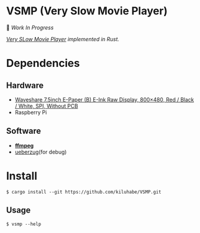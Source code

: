 # VSMP (Very Slow Movie Player)

:construction: *Work In Progress*

*[Very SLow Movie Player](https://techcrunch.com/2018/12/28/the-very-slow-movie-player-shows-a-film-over-an-entire-year/) implemented in Rust.*

# Dependencies
## Hardware
- [Waveshare 7.5inch E-Paper (B) E-Ink Raw Display, 800×480, Red / Black / White, SPI, Without PCB](https://www.waveshare.com/7.5inch-e-paper-b.htm)
- Raspberry Pi

## Software
- [**ffmpeg**](https://www.ffmpeg.org/)
- [ueberzug](https://github.com/seebye/ueberzug)(for debug)

# Install

```console
$ cargo install --git https://github.com/kiluhabe/VSMP.git

```

## Usage

```console
$ vsmp --help
```

